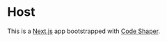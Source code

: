 # Host

This is a [Next.js](https://nextjs.org/) app bootstrapped with
[Code Shaper](https://code-shaper.dev).
